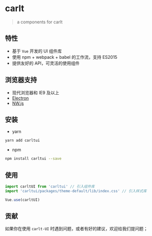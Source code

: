 # carlt

> a components for carlt


## 特性

- 基于 `Vue` 开发的 UI 组件库
- 使用 npm + webpack + babel 的工作流，支持 ES2015
- 提供友好的 API，可灵活的使用组件

## 浏览器支持

- 现代浏览器和 IE9 及以上
- [Electron](http://electron.atom.io/)
- [NW.js](http://nwjs.io)

## 安装

- yarn

```bash
yarn add carltui
```  

- npm 

```bash
npm install carltui --save
```

## 使用

```js
import carltUI from 'carltui' // 引入组件库
import 'carltui/packages/theme-default/lib/index.css' // 引入样式库

Vue.use(carltUI)
```

## 贡献

如果你在使用 `carlt-UI` 时遇到问题，或者有好的建议，欢迎给我们提问题；

